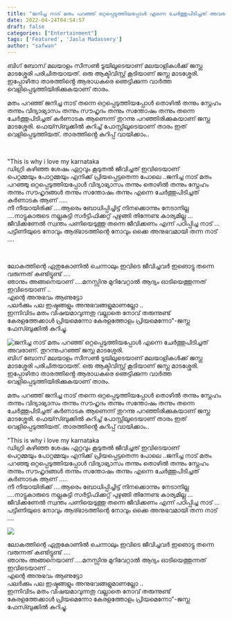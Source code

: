 ```yaml
---
title: "ജനിച്ച നാട് മതം പറഞ്ഞ് ഒറ്റപ്പെടുത്തിയപ്പോൾ എന്നെ ചേർത്തുപിടിച്ചത് അവരാണ്. തുറന്നുപറഞ്ഞ് ജസ്ല മാടശ്ശേരി."
date: 2022-04-24T04:54:57
draft: false
categories: ["Entertainment"]
tags: ['Featured', 'Jasla Madassery']
author: "safwan"
---
```


<!-- wp:paragraph -->
<p>ബിഗ് ബോസ് മലയാളം സീസൺ ടൂയിലൂടെയാണ് മലയാളികൾക്ക് ജസ്ല മാടശ്ശേരി പരിചിതയായത്. ഒരു ആക്ടിവിസ്റ്റ് കൂടിയാണ് ജസ്ല മാടശ്ശേരി. ഇപ്പോഴിതാ താരത്തിൻ്റെ ആരാധകരെ ഞെട്ടിക്കുന്ന വാർത്ത വെളിപ്പെടുത്തിയിരിക്കുകയാണ് താരം.</p>
<!-- /wp:paragraph -->

<!-- wp:paragraph -->
<p>മതം പറഞ്ഞ് ജനിച്ച നാട് തന്നെ ഒറ്റപ്പെടുത്തിയപ്പോൾ തൊഴിൽ തന്നും സ്നേഹം തന്നും വിദ്യാഭ്യാസം തന്നും സൗഹൃദം തന്നും സന്തോഷം തന്നും തന്നെ ചേർത്തുപിടിച്ചത് കർണാടക ആണെന്ന് തുറന്നു പറഞ്ഞിരിക്കുകയാണ് ജസ്ല മാടശ്ശേരി. ഫെയ്സ്ബുക്കിൽ കുറിച്ച് പോസ്റ്റിലൂടെയാണ് താരം ഇത് വെളിപ്പെടുത്തിയത്. താരത്തിൻ്റെ കുറിപ്പ് വായിക്കാം..</p>
<!-- /wp:paragraph -->

<!-- wp:image {"id":330898,"sizeSlug":"large"} -->
<figure class="wp-block-image size-large"><img src="https://cdn.boolokam.com/articles/2022/04/images-77.jpeg" alt="" class="wp-image-330898"/></figure>
<!-- /wp:image -->

<!-- wp:paragraph -->
<p><br />"This is why i love my karnataka<br />ഡിഗ്രി കഴിഞ്ഞ ശേഷം ഏറ്റവും കൂടുതൽ ജീവിച്ചത് ഇവിടെയാണ്<br />പെറ്റമ്മയും പോറ്റമ്മയും എനിക്ക് പ്രിയപ്പെട്ടതെന്ന പോലെ ..ജനിച്ച നാട് മതം പറഞ്ഞു ഒറ്റപ്പെടുത്തിയപ്പോൾ വിദ്യാഭ്യാസം തന്നും തൊഴിൽ തന്നും സ്നേഹം തന്നും സൗഹൃദങ്ങൾ തന്നും സന്തോഷം തന്നും എന്നെ ചേർത്തുപിടിച്ചത് കർണാടക ആണ് …..<br />നീ നീയായിരിക്ക് ….ആരെം ബോധിപ്പിച്ചിട്ട് നിനക്കൊന്നും നേടാനില്ല ….നാട്ടുകാരുടെ നല്ലകുട്ടി സർട്ടിഫിക്കറ്റ് പുഴുങ്ങി തിന്നേണ്ട കാര്യമില്ല … ജീവിക്കണേൽ സ്വന്തം പണിയെടുത്തു തന്നെ ജീവിക്കണം എന്ന് പഠിപ്പിച്ച നാട് …<br />പട്ടിണിയുടെ നോവും ആര്ഭാടത്തിന്റെ നോവും ഒക്കെ അനുഭവമായി തന്ന നാട് ….</p>
<!-- /wp:paragraph -->

<!-- wp:image {"id":330899,"sizeSlug":"large"} -->
<figure class="wp-block-image size-large"><img src="https://cdn.boolokam.com/articles/2022/04/images-76-1.jpeg" alt="" class="wp-image-330899"/></figure>
<!-- /wp:image -->

<!-- wp:paragraph -->
<p><br />ലോകത്തിന്റെ ഏതുകോണിൽ ചെന്നാലും ഇവിടെ ജീവിച്ചവർ ഇങൊട്ടു തന്നെ വരുന്നത് കണ്ടിട്ടുണ്ട് ….<br />ഞാനും അങ്ങനെയാണ് ….മനസ്സിനു മുറിവേറ്റാൽ ആദ്യം ഓടിയെത്തുന്നത് ഇവിടെയാണ് ..<br />എന്റെ അനുഭവം ആണുട്ടോ<br />പലർക്കും പല ഇഷ്ടങ്ങളും അനുഭവങ്ങളുമാണല്ലോ ..<br />ഇന്നിവിടം മതം വിഷയമാവുന്നതു വല്ലാതെ നോവ് തരുന്നുണ്ട്<br />കേരളത്തേക്കാൾ പ്രിയമെന്നോ കേരളത്തോളം പ്രിയമെന്നോ"-ജസ്ല ഫേസ്ബുക്കിൽ കുറിച്ചു.</p>
<!-- /wp:paragraph -->


![ജനിച്ച നാട് മതം പറഞ്ഞ് ഒറ്റപ്പെടുത്തിയപ്പോൾ എന്നെ ചേർത്തുപിടിച്ചത് അവരാണ്. തുറന്നുപറഞ്ഞ് ജസ്ല മാടശ്ശേരി.](https://cdn.boolokam.com/articles/2022/04/images-77.jpeg)ബിഗ് ബോസ് മലയാളം സീസൺ ടൂയിലൂടെയാണ് മലയാളികൾക്ക് ജസ്ല മാടശ്ശേരി പരിചിതയായത്. ഒരു ആക്ടിവിസ്റ്റ് കൂടിയാണ് ജസ്ല മാടശ്ശേരി. ഇപ്പോഴിതാ താരത്തിൻ്റെ ആരാധകരെ ഞെട്ടിക്കുന്ന വാർത്ത വെളിപ്പെടുത്തിയിരിക്കുകയാണ് താരം.

മതം പറഞ്ഞ് ജനിച്ച നാട് തന്നെ ഒറ്റപ്പെടുത്തിയപ്പോൾ തൊഴിൽ തന്നും സ്നേഹം തന്നും വിദ്യാഭ്യാസം തന്നും സൗഹൃദം തന്നും സന്തോഷം തന്നും തന്നെ ചേർത്തുപിടിച്ചത് കർണാടക ആണെന്ന് തുറന്നു പറഞ്ഞിരിക്കുകയാണ് ജസ്ല മാടശ്ശേരി. ഫെയ്സ്ബുക്കിൽ കുറിച്ച് പോസ്റ്റിലൂടെയാണ് താരം ഇത് വെളിപ്പെടുത്തിയത്. താരത്തിൻ്റെ കുറിപ്പ് വായിക്കാം..

  
"This is why i love my karnataka  
ഡിഗ്രി കഴിഞ്ഞ ശേഷം ഏറ്റവും കൂടുതൽ ജീവിച്ചത് ഇവിടെയാണ്  
പെറ്റമ്മയും പോറ്റമ്മയും എനിക്ക് പ്രിയപ്പെട്ടതെന്ന പോലെ ..ജനിച്ച നാട് മതം പറഞ്ഞു ഒറ്റപ്പെടുത്തിയപ്പോൾ വിദ്യാഭ്യാസം തന്നും തൊഴിൽ തന്നും സ്നേഹം തന്നും സൗഹൃദങ്ങൾ തന്നും സന്തോഷം തന്നും എന്നെ ചേർത്തുപിടിച്ചത് കർണാടക ആണ് …..  
നീ നീയായിരിക്ക് ….ആരെം ബോധിപ്പിച്ചിട്ട് നിനക്കൊന്നും നേടാനില്ല ….നാട്ടുകാരുടെ നല്ലകുട്ടി സർട്ടിഫിക്കറ്റ് പുഴുങ്ങി തിന്നേണ്ട കാര്യമില്ല … ജീവിക്കണേൽ സ്വന്തം പണിയെടുത്തു തന്നെ ജീവിക്കണം എന്ന് പഠിപ്പിച്ച നാട് …  
പട്ടിണിയുടെ നോവും ആര്ഭാടത്തിന്റെ നോവും ഒക്കെ അനുഭവമായി തന്ന നാട് ….

![](https://cdn.boolokam.com/articles/2022/04/images-76-1.jpeg)

  
ലോകത്തിന്റെ ഏതുകോണിൽ ചെന്നാലും ഇവിടെ ജീവിച്ചവർ ഇങൊട്ടു തന്നെ വരുന്നത് കണ്ടിട്ടുണ്ട് ….  
ഞാനും അങ്ങനെയാണ് ….മനസ്സിനു മുറിവേറ്റാൽ ആദ്യം ഓടിയെത്തുന്നത് ഇവിടെയാണ് ..  
എന്റെ അനുഭവം ആണുട്ടോ  
പലർക്കും പല ഇഷ്ടങ്ങളും അനുഭവങ്ങളുമാണല്ലോ ..  
ഇന്നിവിടം മതം വിഷയമാവുന്നതു വല്ലാതെ നോവ് തരുന്നുണ്ട്  
കേരളത്തേക്കാൾ പ്രിയമെന്നോ കേരളത്തോളം പ്രിയമെന്നോ"-ജസ്ല ഫേസ്ബുക്കിൽ കുറിച്ചു.
